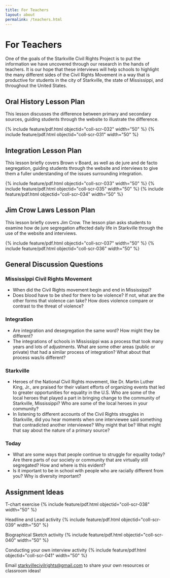 ```yaml
---
title: For Teachers
layout: about
permalink: /teachers.html
---
```


# For Teachers
One of the goals of the Starkville Civil Rights Project is to put the information we have uncovered through our research in the hands of teachers. It is our hope that these interviews will help schools to highlight the many different sides of the Civil Rights Movement in a way that is productive for students in the city of Starkville, the state of Mississippi, and throughout the United States.

## Oral History Lesson Plan
This lesson discusses the difference between primary and secondary sources, guiding students through the website to illustrate the difference. 

{% include feature/pdf.html objectid="coll-scr-032" width="50" %}
{% include feature/pdf.html objectid="coll-scr-031" width="50" %}

## Integration Lesson Plan
This lesson briefly covers Brown v Board, as well as de jure and de facto segregation, guiding students through the website and interviews to give them a fuller understanding of the issues surrounding integration.

{% include feature/pdf.html objectid="coll-scr-033" width="50" %}
{% include feature/pdf.html objectid="coll-scr-035" width="50" %}
{% include feature/pdf.html objectid="coll-scr-034" width="50" %}

## Jim Crow Laws Lesson Plan
This lesson briefly covers Jim Crow. The lesson plan asks students to examine how de jure segregation affected daily life in Starkville through the use of the website and interviews. 

{% include feature/pdf.html objectid="coll-scr-037" width="50" %}
{% include feature/pdf.html objectid="coll-scr-036" width="50" %}

## General Discussion Questions

### Mississippi Civil Rights Movement
- When did the Civil Rights movement begin and end in Mississippi?
- Does blood have to be shed for there to be violence? If not, what are the other forms that violence can take?  How does violence compare or contrast to the threat of violence?

### Integration
- Are integration and desegregation the same word? How might they be different?
- The integrations of schools in Mississippi was a process that took many years and lots of adjustments. What are some other areas (public or private) that had a similar process of integration? What about that process was/is different?

### Starkville 
- Heroes of the National Civil Rights movement, like Dr. Martin Luther King, Jr., are praised for their valiant efforts of organizing events that led to greater opportunities for equality in the U.S. Who are some of the local heroes that played a part in bringing change to the community of Starkville, Mississippi?  Who are some of the local heroes in your community?
- In listening to different accounts of the Civil Rights struggles in Starkville, did you hear moments when one interviewee said something that contradicted another interviewee? Why might that be?  What might that say about the nature of a primary source?

### Today
- What are some ways that people continue to struggle for equality today? Are there parts of our society or community that are virtually still segregated?  How and where is this evident?
- Is it important to be in school with people who are racially different from you? Why is diversity important?

## Assignment Ideas

T-chart exercise 
{% include feature/pdf.html objectid="coll-scr-038" width="50" %}

Headline and Lead activity 
{% include feature/pdf.html objectid="coll-scr-039" width="50" %}

Biographical Sketch activity 
{% include feature/pdf.html objectid="coll-scr-040" width="50" %}

Conducting your own interview activity 
{% include feature/pdf.html objectid="coll-scr-041" width="50" %}

Email starkvillecivilrights@gmail.com to share your own resources or classroom ideas!
